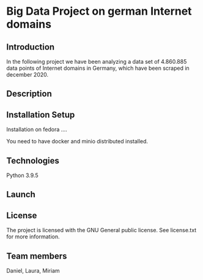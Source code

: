 # Big Data Project on german Internet domains

## Introduction
In the following project we have been analyzing a data set of 4.860.885 data points of Internet domains in Germany, which have been scraped in december 2020.

## Description

## Installation Setup

Installation on fedora
....

You need to have docker and minio distributed installed.

## Technologies

Python 3.9.5

## Launch

## License
The project is licensed with the GNU General public license. See license.txt for more information. 


## Team members
Daniel, Laura, Miriam





